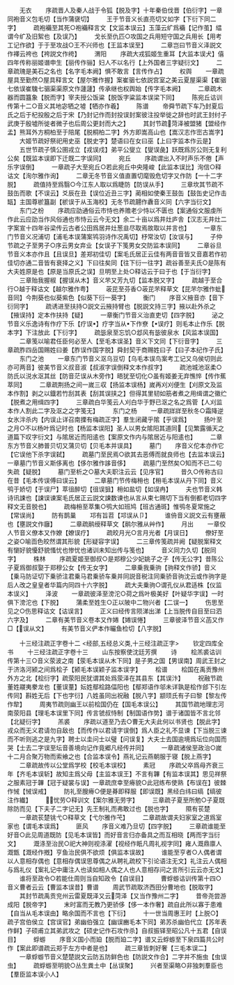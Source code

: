 <!-- { "loadSidebar": true } -->
　　无衣
　　序疏晋人及秦人战于令狐【脱及字】十年秦伯伐晋【伯衍字】一章同袍音义包毛切【当作蒲襃切】
　　王于节音义长直亮切又如字【下衍下同二字】
　　疏袍襺至其死○袍襺释言文【文监本误云】玉藻云纩爲襺【记作茧】緼谓今纩及旧絮也【及误乃】
　　戈长至仇匹○攻国之兵用短守国之兵用长【用考工记作欲】于于至攻战○王不兴师也【王监本误至】
　　二章岂曰节音义泽説文作襗云袴也【袴説文作绔】
　　渭阳
　　序疏大戎狐姬生重耳【大监本误犬】僖四年传称丽姬谮申生【丽传作骊】妇人不以名行【上外国者三字疑衍文】
　　二章疏瑰是美石之名也【名字毛本阙】惧不敢言【言传作占】
　　权舆
　　一章疏屋具至勤然○屋具释言文【屋尔雅作握】案崔骃七依説宫室之美云夏屋渠渠【崔骃七依误崔騩七骃渠渠原文作蘧蘧】传承继也权舆始【传字毛本阙】
　　二章疏木器而圆簋象【脱而字】宰夫授公饭粱【脱饭字粱监本误梁下同】
　　陈宛丘诂训传第十二○音义其地宓牺之墟【牺亦作羲】
　　陈谱
　　帝舜节疏下车乃封夏后氏之后于杞投殷之后于宋【乃封记作而封投误封案彼注投举徙之辞也时武王封纣子武庚于殷墟所徙者微子也后周公更封而大之】
　　其封节疏菏泽被盟猪【盟经作孟】熊耳外方桐柏至于陪尾【脱桐柏二字】外方即嵩高山也【嵩汉志作崈古嵩字】
　　大姬节疏好祭祀用史巫【脱史字】楚语曰在女曰巫【上曰字监本作云是】
　　五世节疏子慎公圉戎立【戎误戍】弟平公燮立【燮误彘】跃既爲厉公则无复利公矣【既监本误即下迁既二字误同】
　　宛丘
　　序疏谓出入不时声乐不倦【声乐字误倒】
　　一章疏子大至宛丘○若此宛丘中央隆峻【此监本误比】洵信○释诂文【洵尔雅作询】
　　二章无冬节音义值直置切麾毁危切字又作防【一十二字脱】
　　疏值持至爲翳○今江东人取以爲睫防【防误从手】
　　三章坎其节疏不鼓缶而歌【不误云】爻辰在丑【误位近丑三字】蔺相如使秦王鼓缶【鼓缶史记作击缻】主国尊棜簋副【棜误于从玉海校】无冬节疏翿作纛音义同【六字当衍文】
　　东门之枌
　　序疏应劭通俗云市恃也养赡老少恃以不匮也【案通俗文服虔所作此云应劭当作风俗通也市恃云云今无文】余二十亩以爲井灶庐舎【汉志无井灶二字案宣十四年谷梁传云古者公田爲居井灶葱韭尽取焉故取以并言也】
　　一章东门节音义况浦切【浦毛本误蒲案鸨羽诗作况禹切】杼常汝切【汝误与】
　　子仲节疏之子至男子○序云男女弃业【女误子下笺男女交防监本误同】
　　二章谷旦节音义本亦作且【且误旦】差郑初佳切【案毛氏居正云佳有两音音皆又音嘉若作初佳切亦通二音皆有衰择之义】下曰往矣同【往下衍一往字】疏谷善至夫氏○是陈有大夫姓原是也【原是当原氏之误】旦明至上处○释诂云于曰于也【于当衍字】
　　三章贻我握椒【握误从木】音义芣又芳九切【监本脱又字】
　　疏越于至合行○越于释诂文【越尔雅作粤】
　　荍芘至芬香○荍芘芣释草文【芘芣尔雅作蚍音同】今荆葵也似葵紫色【似葵下衍一葵字】
　　衡门
　　序音义掖音亦【音下衍同字】
　　疏诱进至扶持○説文云掖持臂也【脱説文持三字】掖以赴外杀之【掖误持】定本作扶持【疑】
　　一章衡门节音义治直吏切【四字脱】
　　泌之节音义乐逸诗有作疗下乐【疗误】疗字当从下作尞【误疗】则毛本止作乐【脱本字】下注放此【下衍字】
　　疏毖泉至忘饥○邶风有毖彼泉水【风监本误国】
　　二章笺以喻君任臣何必至人【至毛本误圣】音义下文同【下衍音字】
　　三章疏胙四岳国赐姓曰姜【胙误作国字脱】舜封契于商赐姓曰子【曰子本纪作子氏】
　　东门之池
　　一章东门节音义沤乌豆切【乌毛本误鸟案考工记又乌侯切则此亦可两音】彼美节音义叔音淑【叔淑字误倒释文本作叔字】
　　疏池城池沤柔○防氏以涚水沤其丝【防音茫误从木旁作】晤犹至切化○虽有姬姜无弃憔悴【传作蕉萃同】
　　二章疏荆扬之间一嵗三収【扬监本误杨】嵗再刈刈便生【刈原文及监本作割】剥之以鐡若竹刮其表【刮其误挟之】但得其里韧如筋者煮之用缉谓之徽纻【脱煮之用缉四字】
　　三章疏白华笺云人刈白华于野已沤之名之爲菅【人刈监本作人割此二字及沤之之字笺无】
　　东门之杨
　　一章疏牂牂至秋冬○霜降逆女氷泮杀内【内误止详召南搮有梅疏正字】羣生闭藏乎隂【乎误爲】
　　扬叶至之月○不以杨叶爲记时也【杨监本误阳】圣人以男女隂阳其道同【见繁露循天之道篇下叹字衍文】与隂居近而阳逺也【案原文作内与隂居近与阳逺也】
　　二章东方节音义肺普贝切又蒲贝切【贝毛本并误具】
　　墓门
　　序音义佗本亦作它【它误他下杀字误弑】
　　疏墓门至民焉○欲其去恶傅而就良师也【去监本误云】一章墓门节音义斯侈离也【侈尔雅作誃音侈】
　　疏墓门至然矣○知而不已二句失疏【疑脱】
　　墓门至析之○墓大夫职注云云【见序官】
　　昔久○传称古曰在昔【毛本传误傅曰误云】
　　二章墓门节传梅枏也【枏毛本误从丹下同】音义鸮于娇切【于误尸】萃徂醉切【徂误狙】枏如盐切【如误冉】
　　夫也节音义韩诗讯誎也【誎误谏案毛氏居正云説文誎数谏也从言从束七赐切下当有倒都老切四字释文无音脱也】
　　疏梅枏至萃集○鸮大如班鸠【班古通斑】惟鸮冬夏常施之【常误尚】
　　防有鹊巢
　　邛有旨苕【邛误从卩】
　　谁侜音义説文云有壅蔽也【壅説文作廱】
　　二章疏鹝绶释草文【鹝尔雅从艸作】
　　月出
　　一章佼人节音义僚本又作嫽【嫽误疗】
　　疏皎月光○言月光者【月误日】
　　僚好至之姿○喻靣色皎然谓其形貌【形疑容字误】
　　二三章传笺疏并阙【疑脱案释文有懰好貌懮舒貌慅忧也惨忧也诸训未知出传与笺也】
　　音义同力久切【脱同字】
　　株林
　　序疏夏姬至御叔○是郑穆公少妃姚子之子【传无公字】昔陈公子夏爲御叔娶于郑穆公女【传无女字】
　　二章乗我乗驹【驹释文作骄】音义【乗马防证切下乗骄注君乗马君乗骄车乗并同説音税注同乗骄音驹沈云或作驹字是后人改之皇皇者华篇内同四十六字脱】
　　疏大夫乗驹○谓孔仪从君适株【仪监本误义】
　　泽波
　　一章疏彼泽至滂沱○荷之爲叶极美好【叶疑华字误】一时俱下滂沱也【下脱】
　　蒲柔至姓生○正以陂中二物兴者【二误一】
　　伤思至见之○伤思释诂文【诂误言】
　　正义曰经传言陨涕出涕【上当脱传自目至曰泗六字及】
　　二章有美节音义卷本又作婘【婘误惓】
　　三章彼泽节音义菡又作□【误从文】
　　有美节音义俨本作曮鱼检切【八字脱】

　　十三经注疏正字卷十二
<经部,五经总义类,十三经注疏正字>
　　钦定四库全书
　　十三经注疏正字卷十三
　　山东按察使沈廷芳撰
　　诗
　　桧羔裘诂训传第十三○音义荥波之南【荥毛本误从木下同】是子男之国【男误南】周武王封之于济洛河颍之间爲桧子【颍毛本误颖子监本误字】
　　桧谱
　　桧国在禹贡豫州外方之北【桧衍字】疏荥阳民犹谓其处爲荥泽在其县东【其误汴】
　　祝融节疏董姓鬷夷豢龙也【董误蕫】妘姓鄢桧路偪阳也【鄢郑语作邬未详孰是桧作郐下引左传同】斟姓无后【下也字衍】八姓虽同出祝融【脱八字】颛顼氏有子曰黎【黎左传作犂】
　　周夷节疏则幽王以前桧国仍在【国毛本误公】
　　其国节疏地理志河南荥阳县【理毛本误里下同】传言虢叔恃制【制国语作势】谱于诸国皆不言北邻【北疑衍字】
　　羔裘
　　序疏以道至乃去○曹无大夫此何以书贤也【脱此字】戎众而无义君请勿自敌也【而传作以君请字误倒】爲人臣之礼不显谏【下当脱三谏而不听则逃之是九字】聘士以圭问士以璧【问误复】大夫士去国逾境爲坛位向国而哭【士去二字误至坛音善境向记作竟郷凡经传并同】
　　一章疏诸侯至政治○嵗十二月合聚万物而索飨之也【合监本误令】燕礼记云燕朝服于寝【脱上燕字】
　　二章疏故传以公堂爲学校【校毛本误校】
　　素冠
　　序疏父卒爲母齐衰三年【齐毛本误斩】故知主爲父母【主监本误王】不言有韠【有监本误其】思见祥祭之服素冠于韠【冠于疑裳与误】一章疏庶幸至瘠貌○此冠练布使熟【布误在】彼棘作悈【悈误戒】
　　防礼至膄瘠○便是朞即释服【即误既】黑经白纬曰缟【缟彼注作纎】
　　忧劳○释训文【案尔雅无劳字】
　　三章疏子夏至所勉○子夏既除防而见【下夫子二字记无】先王制礼而弗敢过也【脱也字】
　　隰有苌楚
　　一章疏苌楚铫弋○释草文【弋尔雅作芅】
　　二章疏故谓夫妇家室之道爲室家也【谓毛本误爲】
　　匪风
　　序音义难乃旦切【四字脱】
　　三章疏谁能至好音○此见周道既防【见毛本误皆】而好音言归亦备具之而互相晓【两而字当衍文】
　　溉涤至治民○祀大神则视涤濯【视经作眂凡周礼视字同】雍人溉鼎廪人溉甑【溉经作摡】亨鱼治民俱不欲烦【俱监本误故】
　　谁能至亨者○人偶者谓以人意相存偶也【意相存偶误思尊偶之从聘礼疏校下引论语注无文】礼注云人偶相与爲礼仪【案礼记中庸注人也读如相人偶之人也人意相存问之言所引云云亦无文】
　　谁将至政令○若能仕周则当自知政令【自误目】
　　曹蜉蝣诂训传第十四○音义曹者云云【曹监本误昔】曹谱
　　周武节疏取济西田分曹地也【脱取字】
　　其封节疏禹贡兖州云雷夏既泽又云菏泽【又当作豫州二字】
　　昔帝尧尝游成阳【脱帝字】
　　末时富而无教乃更骄侈【侈一本作奢】疏自此所以寡于患难【自当从毛本误由】略余国而不言也【下衍】
　　十一世当周惠王时【上脱○】疏子宫伯侯立【宫误官】弟幽伯强立【幽误豳毛本下同】弟苏杀幽伯代立【苏年表作鲜】子硕甫立其弟武攻之【硕史记作石攻作杀】自叔振铎至昭公凡十五君【自误目】
　　蜉蝣
　　序音义国小而廹【脱而廹二字】谱又云蜉蝣至下泉四篇共公时作【案此即谱疏云郑于左方中者是也】
　　疏三章皆刺好奢【三毛本误二】
　　一章蜉蝣节音义楚楚説文云防五防鲜色也【防説文作合】二字并不施虫【虫误虫】
　　疏蜉蝣至明貌○丛生粪土中【丛误聚】
　　兴者至渠略○非独刺羣臣也【羣臣监本误小人】

